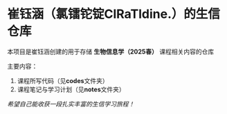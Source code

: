 # 崔钰涵（氯镭铊锭ClRaTldine.）的生信仓库
本项目是崔钰涵创建的用于存储 **生物信息学（2025春）** 课程相关内容的仓库

主要内容：
1. 课程所写代码（见**codes**文件夹）
2. 课程笔记与学习计划（见**notes**文件夹）

*希望自己能收获一段扎实丰富的生信学习旅程！*
